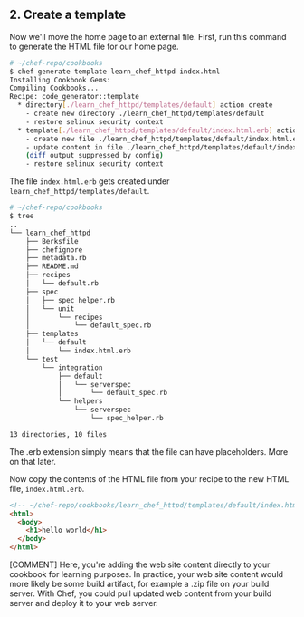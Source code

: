 ## 2. Create a template

Now we'll move the home page to an external file. First, run this command to generate the HTML file for our home page.

```bash
# ~/chef-repo/cookbooks
$ chef generate template learn_chef_httpd index.html
Installing Cookbook Gems:
Compiling Cookbooks...
Recipe: code_generator::template
  * directory[./learn_chef_httpd/templates/default] action create
    - create new directory ./learn_chef_httpd/templates/default
    - restore selinux security context
  * template[./learn_chef_httpd/templates/default/index.html.erb] action create
    - create new file ./learn_chef_httpd/templates/default/index.html.erb
    - update content in file ./learn_chef_httpd/templates/default/index.html.erb from none to e3b0c4
    (diff output suppressed by config)
    - restore selinux security context
```

The file <code class="file-path">index.html.erb</code> gets created under <code class="file-path">learn\_chef\_httpd/templates/default</code>.

```bash
# ~/chef-repo/cookbooks
$ tree
..
└── learn_chef_httpd
    ├── Berksfile
    ├── chefignore
    ├── metadata.rb
    ├── README.md
    ├── recipes
    │   └── default.rb
    ├── spec
    │   ├── spec_helper.rb
    │   └── unit
    │       └── recipes
    │           └── default_spec.rb
    ├── templates
    │   └── default
    │       └── index.html.erb
    └── test
        └── integration
            ├── default
            │   └── serverspec
            │       └── default_spec.rb
            └── helpers
                └── serverspec
                    └── spec_helper.rb

13 directories, 10 files
```

The .erb extension simply means that the file can have placeholders. More on that later.

Now copy the contents of the HTML file from your recipe to the new HTML file, <code class="file-path">index.html.erb</code>.

```html
<!-- ~/chef-repo/cookbooks/learn_chef_httpd/templates/default/index.html.erb -->
<html>
  <body>
    <h1>hello world</h1>
  </body>
</html>
```

[COMMENT] Here, you're adding the web site content directly to your cookbook for learning purposes. In practice, your web site content would more likely be some build artifact, for example a .zip file on your build server. With Chef, you could pull updated web content from your build server and deploy it to your web server.